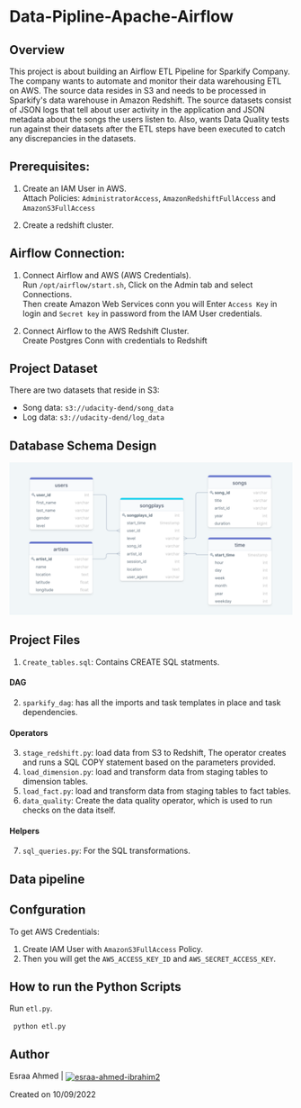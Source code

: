 # Data-Pipline-Apache-Airflow

## Overview
This project is about building an Airflow ETL Pipeline for Sparkify Company. The company wants to automate and monitor their data warehousing ETL on AWS.
The source data resides in S3 and needs to be processed in Sparkify's data warehouse in Amazon Redshift. The source datasets consist of JSON logs that tell about user activity in the application and JSON metadata about the songs the users listen to. Also, wants Data Quality tests run against their datasets after the ETL steps have been executed to catch any discrepancies in the datasets.

## Prerequisites:
1. Create an IAM User in AWS. </br>
Attach Policies: `AdministratorAccess`, `AmazonRedshiftFullAccess` and `AmazonS3FullAccess`

2. Create a redshift cluster.

## Airflow Connection:
1. Connect Airflow and AWS (AWS Credentials). </br>
Run `/opt/airflow/start.sh`, Click on the Admin tab and select Connections. </br>
Then create Amazon Web Services conn you will Enter `Access Key` in login and `Secret key` in password from the IAM User credentials.

2. Connect Airflow to the AWS Redshift Cluster. </br>
Create Postgres Conn with credentials to Redshift

## Project Dataset
There are two datasets that reside in S3:

- Song data: `s3://udacity-dend/song_data`
- Log data: `s3://udacity-dend/log_data`

## Database Schema Design
![schema](imgs/schema.png)
        
## Project Files
1. `Create_tables.sql`: Contains CREATE SQL statments. 
#### DAG
2. `sparkify_dag`: has all the imports and task templates in place and task dependencies.
#### Operators
3. `stage_redshift.py`: load data from S3 to Redshift, The operator creates and runs a SQL COPY statement based on the parameters provided.
4. `load_dimension.py`: load and transform data from staging tables to dimension tables.
5. `load_fact.py`: load and transform data from staging tables to fact tables.
6. `data_quality`: Create the data quality operator, which is used to run checks on the data itself.
#### Helpers
7. `sql_queries.py`: For the SQL transformations.

## Data pipeline



## Confguration
To get AWS Credentials:
1. Create IAM User with `AmazonS3FullAccess` Policy.
2. Then you will get the `AWS_ACCESS_KEY_ID` and `AWS_SECRET_ACCESS_KEY`.

## How to run the Python Scripts
  
Run `etl.py`.

  ``` python etl.py```

## Author
Esraa Ahmed | <a href="https://linkedin.com/in/esraa-ahmed-ibrahim2" target="blank"><img align="center" src="https://raw.githubusercontent.com/rahuldkjain/github-profile-readme-generator/master/src/images/icons/Social/linked-in-alt.svg" alt="esraa-ahmed-ibrahim2" height="15" width="15" /></a>

Created on 10/09/2022

